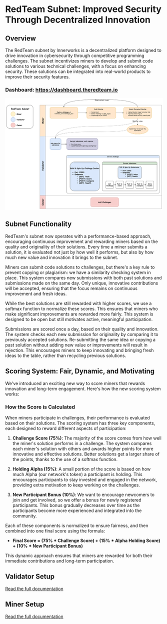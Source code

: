 # RedTeam Subnet: Improved Security Through Decentralized Innovation

## Overview

The RedTeam subnet by Innerworks is a decentralized platform designed to drive innovation in cybersecurity through competitive programming challenges. The subnet incentivizes miners to develop and submit code solutions to various technical challenges, with a focus on enhancing security. These solutions can be integrated into real-world products to improve their security features.

### Dashboard: <https://dashboard.theredteam.io>

![Overview](./docs/assets/overview.svg)

## Subnet Functionality

RedTeam's subnet now operates with a performance-based approach, encouraging continuous improvement and rewarding miners based on the quality and originality of their solutions. Every time a miner submits a solution, it is evaluated not just by how well it performs, but also by how much new value and innovation it brings to the subnet.

Miners can submit code solutions to challenges, but there's a key rule to prevent copying or plagiarism: we have a similarity checking system in place. This system compares new submissions with both past solutions and submissions made on the same day. Only unique, innovative contributions will be accepted, ensuring that the focus remains on continuous improvement and fresh ideas.

While the best solutions are still rewarded with higher scores, we use a softmax function to normalize these scores. This ensures that miners who make significant improvements are rewarded more fairly. This system is designed to be open but still motivates active, meaningful participation.

Submissions are scored once a day, based on their quality and innovation. The system checks each new submission for originality by comparing it to previously accepted solutions. Re-submitting the same idea or copying a past solution without adding new value or improvements will result in rejection. This encourages miners to keep innovating and bringing fresh ideas to the table, rather than recycling previous solutions.

## Scoring System: Fair, Dynamic, and Motivating

We've introduced an exciting new way to score miners that rewards innovation and long-term engagement. Here's how the new scoring system works:

### How the Score is Calculated

When miners participate in challenges, their performance is evaluated based on their solutions. The scoring system has three key components, each designed to reward different aspects of participation:

1. **Challenge Score (75%)**: The majority of the score comes from how well the miner's solution performs in a challenge. The system compares each miner's solution with others and awards higher points for more innovative and effective solutions. Better solutions get a larger share of the points, thanks to the use of a softmax function.

2. **Holding Alpha (15%)**: A small portion of the score is based on how much Alpha (our network's token) a participant is holding. This encourages participants to stay invested and engaged in the network, providing extra motivation to keep working on the challenges.

3. **New Participant Bonus (10%)**: We want to encourage newcomers to join and get involved, so we offer a bonus for newly registered participants. This bonus gradually decreases over time as the participants become more experienced and integrated into the community.

Each of these components is normalized to ensure fairness, and then combined into one final score using the formula:

- **Final Score = (75% * Challenge Score) + (15% * Alpha Holding Score) + (10% * New Participant Bonus)**

This dynamic approach ensures that miners are rewarded for both their immediate contributions and long-term participation.

## Validator Setup

[Read the full documentation](./docs/1.validator.md)

## Miner Setup

[Read the full documentation](./docs/miner.md)
